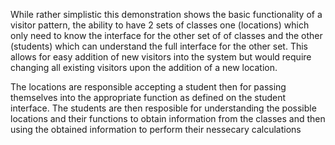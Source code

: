 
While rather simplistic this demonstration shows the basic functionality of a visitor pattern, the ability to have 2 sets of classes one (locations) which only need to know the interface for the other set of of classes and the other (students) which can understand the full interface for the other set. This allows for easy addition of new visitors into the system but would require changing all existing visitors upon the addition of a new location.

The locations are responsible accepting a student then for passing themselves into the appropriate function as defined on the student interface. The students are then resposible for understanding the possible locations and their functions to obtain information from the classes and then using the obtained information to perform their nessecary calculations